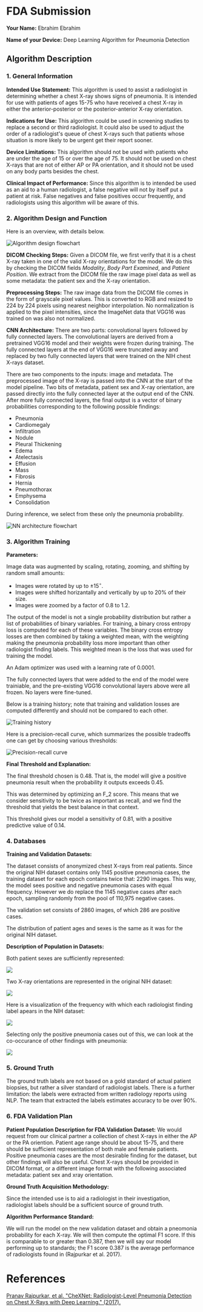 # FDA  Submission

**Your Name:**
Ebrahim Ebrahim

**Name of your Device:**
Deep Learning Algorithm for Pneumonia Detection

## Algorithm Description 

### 1. General Information

**Intended Use Statement:** 
This algorithm is used to assist a radiologist in determining whether
a chest X-ray shows signs of pneumonia.
It is intended for use with patients of ages 15-75
who have received a chest X-ray in either the anterior-posterior
or the posterior-anterior X-ray orientation.

**Indications for Use:**
This algorithm could be used in screening studies to replace a second or third radiologist.
It could also be used to adjust the order of a radiologist's queue of chest X-rays
such that patients whose situation is more likely to be urgent get their report sooner.

**Device Limitations:**
This algorithm should not be used with patients who are under the age of 15 or over the age of 75.
It should not be used on chest X-rays that are not of either AP or PA orientation,
and it should not be used on any body parts besides the chest.

**Clinical Impact of Performance:**
Since this algorithm is to intended be used as an aid to a human radiologist,
a false negative will not by itself put a patient at risk. False negatives and
false positives occur frequently, and radiologists using this algorithm will be aware of this.

### 2. Algorithm Design and Function

Here is an overview, with details below.

![Algorithm design flowchart](flowchart2.png)

**DICOM Checking Steps:**
Given a DICOM file, we first verify that it is a chest X-ray
taken in one of the valid X-ray orientations for the model.
We do this by checking the DICOM fields _Modality_, _Body Part Examined_, and _Patient Position_.
We extract from the DICOM file the raw image pixel data as well as
some metadata: the patient sex and the X-ray orientation.

**Preprocessing Steps:**
The raw image data from the DICOM file comes in the form of grayscale pixel values.
This is converted to RGB and resized to 224 by 224 pixels using nearest neighbor interpolation.
No normalization is applied to the pixel intensities, since the ImageNet data that VGG16 was trained on 
was also not normalized.

**CNN Architecture:**
There are two parts: convolutional layers followed by fully connected layers.
The convolutional layers are derived from a pretrained VGG16 model and their weights were frozen during training.
The fully connected layers at the end of VGG16 were truncated away and replaced by two fully connected layers that were trained on the NIH
chest X-rays dataset.

There are two components to the inputs: image and metadata.
The preprocessed image of the X-ray is passed into the CNN at the start of the model pipeline.
Two bits of metadata, patient sex and X-ray orientation, are passed directly into the fully connected layer at the output end of the CNN.
After more fully connected layers, the final output is a vector of binary probabilities corresponding to the following possible findings:

- Pneumonia
- Cardiomegaly
- Infiltration
- Nodule
- Pleural Thickening
- Edema
- Atelectasis
- Effusion
- Mass
- Fibrosis
- Hernia
- Pneumothorax
- Emphysema
- Consolidation

During inference, we select from these only the pneumonia probability.

![NN architecture flowchart](flowchart.png)


### 3. Algorithm Training

**Parameters:**

Image data was augmented by scaling, rotating, zooming, and shifting by random small amounts:

- Images were rotated by up to $\pm 15^\circ$.
- Images were shifted horizantally and vertically by up to 20% of their size.
- Images were zoomed by a factor of 0.8 to 1.2.


The output of the model is not a single probability distribution but
rather a list of probabilities of binary variables.
For training, a binary cross entropy loss is computed for each of these variables.
The binary cross entropy losses are then combined by taking a weighted mean, with the weighting
making the pneumonia probability loss more important than other radiologist finding labels.
This weighted mean is the loss that was used for training the model.

An Adam optimizer was used with a learning rate of 0.0001.

The fully connected layers that were added to the end of the model were trainiable, and the pre-existing VGG16
convolutional layers above were all frozen.
No layers were fine-tuned.

Below is a training history; note that training and validation losses are computed differently and should not be compared to each other.

![Training history](training_loss.png)

Here is a precision-recall curve, which summarizes the possible tradeoffs one can
get by choosing various thresholds:

![Precision-recall curve](pr.png)

**Final Threshold and Explanation:**

The final threshold chosen is 0.48.
That is, the model will give a positive pneumonia result when the probability it outputs exceeds 0.45.

This was determined by optimizing an F\_2 score.
This means that we consider sensitivity to be twice as important as recall, and we find the threshold
that yields the best balance in that context.

This threshold gives our model a sensitivity of 0.81,
with a positive predictive value of 0.14.


### 4. Databases

**Training and Validation Datasets:**

The dataset consists of anonymized chest X-rays from real patients.
Since the original NIH dataset contains only 1145 positive pneumonia cases,
the training dataset for each epoch contains twice that: 2290 images.
This way, the model sees positive and negative pneumonia cases with equal frequency.
However we do replace the 1145 negative cases after each epoch, sampling randomly from
the pool of 110,975 negative cases.

The validation set consists of 2860 images, of which 286 are positive cases.

The distribution of patient ages and sexes is the same as it was for the original NIH dataset.

**Description of Population in Datasets:**

Both patient sexes are sufficiently represented:

![](sexes.png)

Two X-ray orientations are represented in the original NIH dataset:

![](orientations.png)

Here is a visualization of the frequency with which each radiologist finding label apears in the NIH dataset:

![](casecounts.png)

Selecting only the positive pneumonia cases out of this, we can look at the co-occurance of other findings with pneumonia:

![](casecounts2.png)


### 5. Ground Truth

The ground truth labels are not based on a gold standard of actual patient biopsies,
but rather a silver standard of radiologist labels.
There is a further limitation:
the labels were extracted from written radiology reports using NLP.
The team that extracted the labels estimates accuracy to be over 90%.



### 6. FDA Validation Plan

**Patient Population Description for FDA Validation Dataset:**
We would request from our clinical partner a collection of chest X-rays in either the AP or the PA oriention.
Patient age range should be about 15-75, and there should be sufficient representation of both
male and female patients. Positive pneumonia cases are the most desirable finding for the dataset,
but other findings will also be useful. Chest X-rays should be provided in DICOM format,
or a different image format with the following associated metadata: patient sex and xray orientation.

**Ground Truth Acquisition Methodology:**

Since the intended use is to aid a radiologist in their investigation, radiologist labels should be
a sufficient source of ground truth.

**Algorithm Performance Standard:**

We will run the model on the new validation dataset and obtain a pneomonia probability for each X-ray.
We will then compute the optimal F1 score.
If this is comparable to or greater than 0.387, then we will say our model performing up to standards;
the F1 score 0.387 is the average performance of radiologists found in (Rajpurkar et al. 2017). 

# References

[Pranav Rajpurkar, et al. "CheXNet: Radiologist-Level Pneumonia Detection on Chest X-Rays with Deep Learning." (2017).](https://arxiv.org/pdf/1711.05225.pdf)
